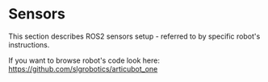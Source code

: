 # Sensors

This section describes ROS2 sensors setup - referred to by specific robot's instructions.

If you want to browse robot's code look here: https://github.com/slgrobotics/articubot_one

